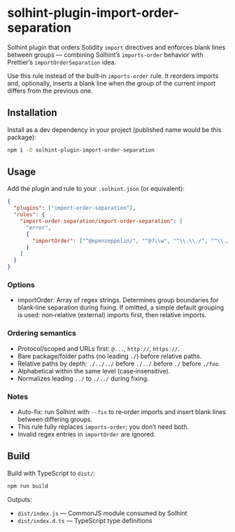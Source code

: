 # solhint-plugin-import-order-separation

Solhint plugin that orders Solidity `import` directives and enforces blank lines between groups — combining Solhint’s `imports-order` behavior with Prettier’s `importOrderSeparation` idea.

Use this rule instead of the built‑in `imports-order` rule. It reorders imports and, optionally, inserts a blank line when the group of the current import differs from the previous one.

## Installation

Install as a dev dependency in your project (published name would be this package):

```bash
npm i -D solhint-plugin-import-order-separation
```

## Usage

Add the plugin and rule to your `.solhint.json` (or equivalent):

```json
{
  "plugins": ["import-order-separation"],
  "rules": {
    "import-order-separation/import-order-separation": [
      "error",
      {
        "importOrder": ["^@openzeppelin/", "^@?\\w", "^\\.\\./", "^\\./"]
      }
    ]
  }
}
```

### Options

- importOrder: Array of regex strings. Determines group boundaries for blank‑line separation during fixing. If omitted, a simple default grouping is used: non‑relative (external) imports first, then relative imports.

### Ordering semantics

- Protocol/scoped and URLs first: `@...`, `http://`, `https://`.
- Bare package/folder paths (no leading `./`) before relative paths.
- Relative paths by depth: `./../../` before `./../` before `./` before `./foo`.
- Alphabetical within the same level (case‑insensitive).
- Normalizes leading `../` to `./../` during fixing.

### Notes

- Auto-fix: run Solhint with `--fix` to re‑order imports and insert blank lines between differing groups.
- This rule fully replaces `imports-order`; you don’t need both.
- Invalid regex entries in `importOrder` are ignored.

## Build

Build with TypeScript to `dist/`:

```bash
npm run build
```

Outputs:

- `dist/index.js` — CommonJS module consumed by Solhint
- `dist/index.d.ts` — TypeScript type definitions
